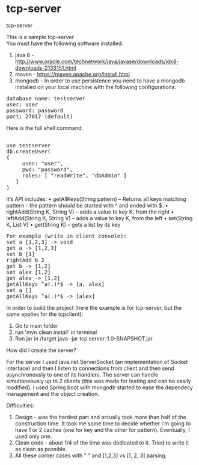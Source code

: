 # tcp-server
tcp-server

This is a sample tcp-server<br>
You must have the following software installed:
1. java 8 - http://www.oracle.com/technetwork/java/javase/downloads/jdk8-downloads-2133151.html
2. maven - https://maven.apache.org/install.html
3. mongodb -
In order to use persistence you need to have a mongodb installed on your local machine with the following configurations:
<pre>
database name: testserver
user: user
password: password
port: 27017 (default)
</pre>
Here is the full shell command:<br>
<pre>

use testserver
db.createUser(
{
     user: "user",
     pwd: "password",
     roles: [ "readWrite", "dbAdmin" ]
   }
)
</pre>

It’s API includes:
• getAllKeys(String pattern) – Returns all keys matching pattern - the pattern should be started with ^ and ended with $.
• rightAdd(String K, String V) – adds a value to key K, from the right
• leftAdd(String K, String V) – adds a value to key K, from the left
• set(String K, List<String> V)
• get(String K) – gets a list by its key

<pre>
For example (write in client console):
set a [1,2,3] -> void
get a -> [1,2,3]
set b [1]
rightAdd b 2
get b -> [1,2]
set alex [1,2]
get alex -> [1,2]
getAllKeys ^a(.)*$ -> [a, alex]
set a []
getAllKeys ^a(.)*$ -> [alex]
</pre>

In order to build the project (here the example is for tcp-server, but the same applies for the tcpclient):
1. Go to main folder 
2. run 'mvn clean install' in terminal
3. Run jar in /target java -jar tcp.server-1.0-SNAPSHOT.jar

How did I create the server?

For the server I used java.net.ServerSocket (an implementation of Socket interface) and then I listen to connections from client and then
send asynchronously to one of its handlers. The server can handle simultaneously up to 2 clients (this was made for testing and can be easily
modified). I used Spring boot with mongodb started to ease the dependecy management and the object creation.

Difficulties:
1. Design - was the hardest part and actually took more than half of the construction time. It took me some time to decide whether I'm going
to have 1 or 2 caches (one for key and the other for pattern). Eventually, I used only one.
2. Clean code -  about 1/4 of the time was dedicated to it. Tried to write it as clean as possible.
3. All these corner cases with " " and [1,2,3] vs [1, 2, 3] parsing.

